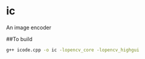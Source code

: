 ic
==

An image encoder

##To build

```Bash
g++ icode.cpp -o ic -lopencv_core -lopencv_highgui
```
